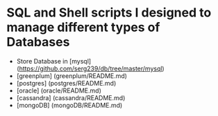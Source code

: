 # SQL and Shell scripts I designed to manage different types of Databases

* Store Database in [mysql] (https://github.com/serg239/db/tree/master/mysql)
* [greenplum] (greenplum/README.md)
* [postgres] (postgres/README.md)
* [oracle] (oracle/README.md)
* [cassandra] (cassandra/README.md)
* [mongoDB] (mongoDB/README.md)
